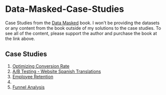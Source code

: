 # Data-Masked-Case-Studies
Case Studies from the [Data Masked](https://datamasked.com/) book. I won't be providing the datasets or any content from the book outside of my solutions to the case studies. To see all of the content, please support the author and purchase the book at the link above.

## Case Studies
1. [Optimizing Conversion Rate](https://github.com/bundickm/Data-Masked-Case-Studies/blob/main/01.%20Optimizing_Conversion_Rate.ipynb)
2. [A/B Testing - Website Spanish Translations](https://github.com/bundickm/Data-Masked-Case-Studies/blob/main/02.%20Spanish_Translation_A_B_Testing.ipynb)
3. [Employee Retention](https://github.com/bundickm/Data-Masked-Case-Studies/blob/main/03.%20Employee_Retention.ipynb)
4.
5. [Funnel Analysis](https://github.com/bundickm/Data-Masked-Case-Studies/blob/main/05.%20Funnel_Analysis.ipynb)
